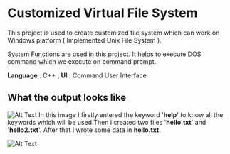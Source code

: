 # **Customized Virtual File System**
This project is used to create customized file system which can work on Windows platform ( Implemented Unix File System ).


System Functions are used in this project.
It helps to execute DOS command which we execute on command prompt.

**Language** : C++ ,
**UI** : Command User Interface

## What the output looks like
![Alt Text](https://github.com/AnjaliSSingh/MyFolder/blob/master/Screenshot%20(618).png)
In this image I firstly entered the keyword '**help**' to know all the keywords which will be used.Then i created two files '**hello.txt**' and '**hello2.txt**'.
After that I wrote some data in **hello.txt**.


![Alt Text]()



